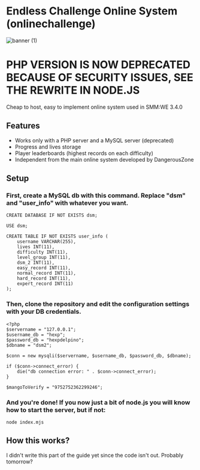 # Endless Challenge Online System (onlinechallenge)

![banner (1)](https://github.com/HeXpp/online-challenge/assets/97027903/573f55a0-b1b3-4317-8f89-9e2eea52bd76)

# PHP VERSION IS NOW DEPRECATED BECAUSE OF SECURITY ISSUES, SEE THE REWRITE IN NODE.JS
Cheap to host, easy to implement online system used in SMM:WE 3.4.0
## Features
- Works only with a PHP server and a MySQL server (deprecated)
- Progress and lives storage
- Player leaderboards (highest records on each difficulty)
- Independent from the main online system developed by DangerousZone

## Setup
### First, create a MySQL db with this command. Replace "dsm" and "user_info" with whatever you want.
```
CREATE DATABASE IF NOT EXISTS dsm;

USE dsm;

CREATE TABLE IF NOT EXISTS user_info (
    username VARCHAR(255),
    lives INT(11),
    difficulty INT(11),
    level_group INT(11),
    dsm_2 INT(11),
    easy_record INT(11),
    normal_record INT(11),
    hard_record INT(11),
    expert_record INT(11)
);
```
### Then, clone the repository and edit the configuration settings with your DB credentials.
```
<?php
$servername = "127.0.0.1";
$username_db = "hexp";
$password_db = "hexpdelpino";
$dbname = "dsm2";

$conn = new mysqli($servername, $username_db, $password_db, $dbname);

if ($conn->connect_error) {
    die("db connection error: " . $conn->connect_error);
}

$mangoToVerify = "9752752362299246";
```
### And you're done! If you now just a bit of node.js you will know how to start the server, but if not:
```
node index.mjs
```

## How this works?
I didn't write this part of the guide yet since the code isn't out. Probably tomorrow?


